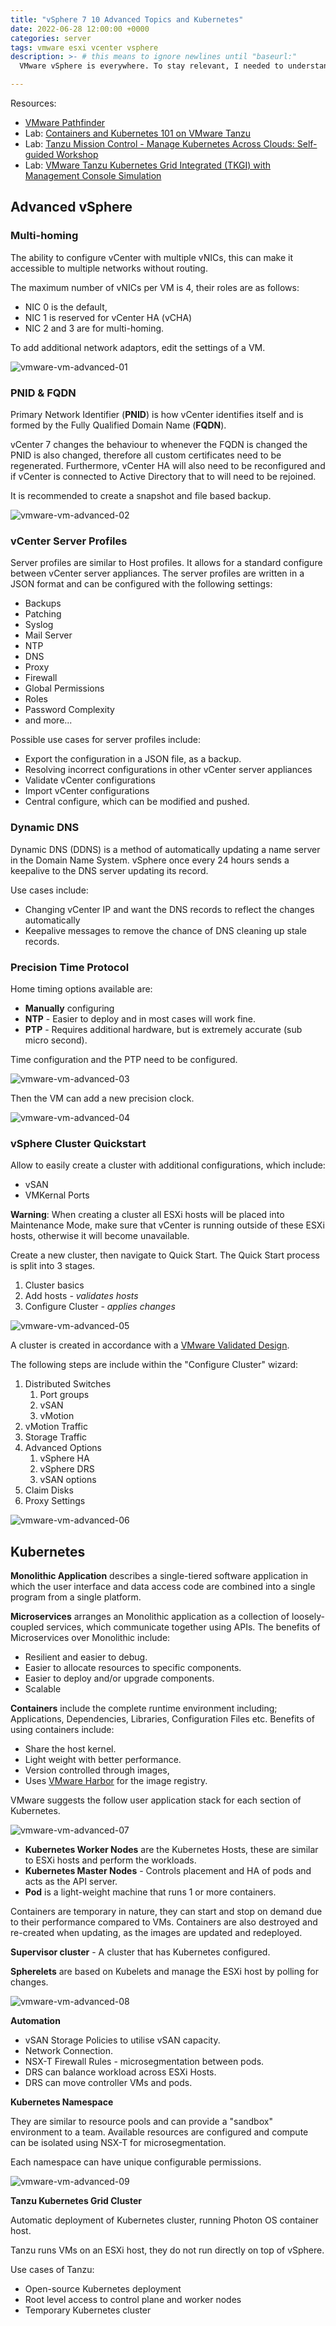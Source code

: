 ```yaml
---
title: "vSphere 7 10 Advanced Topics and Kubernetes"
date: 2022-06-28 12:00:00 +0000
categories: server
tags: vmware esxi vcenter vsphere
description: >- # this means to ignore newlines until "baseurl:"
  VMware vSphere is everywhere. To stay relevant, I needed to understand vSphere. I undertook a learning path, which discusses various topics for a vSphere 7 environment.

---
```


Resources:

* [VMware Pathfinder](https://pathfinder.vmware.com/v3/page/hands-on-labs?menu=overview)
* Lab: [Containers and Kubernetes 101 on VMware Tanzu](https://pathfinder.vmware.com/v3/activity/containers_k8s_101_hol)
* Lab: [Tanzu Mission Control - Manage Kubernetes Across Clouds: Self-guided Workshop](https://pathfinder.vmware.com/v3/activity/tmc-manage-kubernetes-self-guided)
* Lab: [VMware Tanzu Kubernetes Grid Integrated (TKGI) with Management Console Simulation](https://pathfinder.vmware.com/v3/activity/tanzu_kubernetes_lightning_grid_hol)

## Advanced vSphere

### Multi-homing

The ability to configure vCenter with multiple vNICs, this can make it accessible to multiple networks without routing.

The maximum number of vNICs per VM is 4, their roles are as follows:

* NIC 0 is the default,
* NIC 1 is reserved for vCenter HA (vCHA)
* NIC 2 and 3 are for multi-homing.

To add additional network adaptors, edit the settings of a VM.

![vmware-vm-advanced-01](/assets/images/posts/vmware-vm-advanced-01.png)

### PNID & FQDN

Primary Network Identifier (**PNID**) is how vCenter identifies itself and is formed by the Fully Qualified Domain Name (**FQDN**).

vCenter 7 changes the behaviour to whenever the FQDN is changed the PNID is also changed, therefore all custom certificates need to be regenerated. Furthermore, vCenter HA will also need to be reconfigured and if vCenter is connected to Active Directory that to will need to be rejoined.

It is recommended to create a snapshot and file based backup.

![vmware-vm-advanced-02](/assets/images/posts/vmware-vm-advanced-02.png)

### vCenter Server Profiles

Server profiles are similar to Host profiles. It allows for a standard configure between vCenter server appliances. The server profiles are written in a JSON format and can be configured with the following settings:

* Backups
* Patching
* Syslog
* Mail Server
* NTP
* DNS
* Proxy
* Firewall
* Global Permissions
* Roles
* Password Complexity
* and more...

Possible use cases for server profiles include:

* Export the configuration in a JSON file, as a backup.
* Resolving incorrect configurations in other vCenter server appliances
* Validate vCenter configurations
* Import vCenter configurations
* Central configure, which can be modified and pushed.

### Dynamic DNS

Dynamic DNS (DDNS) is a method of automatically updating a name server in the Domain Name System. vSphere once every 24 hours sends a keepalive to the DNS server updating its record.

Use cases include:

* Changing vCenter IP and want the DNS records to reflect the changes automatically
* Keepalive messages to remove the chance of DNS cleaning up stale records.

### Precision Time Protocol

Home timing options available are:

* **Manually** configuring
* **NTP** - Easier to deploy and in most cases will work fine.
* **PTP** - Requires additional hardware, but is extremely accurate (sub micro second).

Time configuration and the PTP need to be configured.

![vmware-vm-advanced-03](/assets/images/posts/vmware-vm-advanced-03.png)

Then the VM can add a new precision clock.

![vmware-vm-advanced-04](/assets/images/posts/vmware-vm-advanced-04.png)

### vSphere Cluster Quickstart

Allow to easily create a cluster with additional configurations, which include:

* vSAN
* VMKernal Ports

**Warning**: When creating a cluster all ESXi hosts will be placed into Maintenance Mode, make sure that vCenter is running outside of these ESXi hosts, otherwise it will become unavailable.

Create a new cluster, then navigate to Quick Start. The Quick Start process is split into 3 stages.

1. Cluster basics
2. Add hosts *- validates hosts*
3. Configure Cluster *- applies changes*

![vmware-vm-advanced-05](/assets/images/posts/vmware-vm-advanced-05.png)

A cluster is created in accordance with a [VMware Validated Design](https://docs.vmware.com/en/VMware-Validated-Design/index.html).

The following steps are include within the "Configure Cluster" wizard:

1. Distributed Switches
   1. Port groups
   2. vSAN
   3. vMotion
2. vMotion Traffic
3. Storage Traffic
4. Advanced Options
   1. vSphere HA
   2. vSphere DRS
   3. vSAN options
5. Claim Disks
6. Proxy Settings

![vmware-vm-advanced-06](/assets/images/posts/vmware-vm-advanced-06.png)

## Kubernetes

**Monolithic Application** describes a single-tiered software  application in which the user interface and data access code are  combined into a single program from a single platform.

**Microservices** arranges an Monolithic application as a collection of loosely-coupled services, which communicate together using APIs. The benefits of Microservices over Monolithic include:

* Resilient and easier to debug.
* Easier to allocate resources to specific components.
* Easier to deploy and/or upgrade components.
* Scalable

**Containers** include the complete runtime environment including; Applications, Dependencies, Libraries, Configuration Files etc. Benefits of using containers include:

* Share the host kernel.
* Light weight with better performance.
* Version controlled through images,
* Uses [VMware Harbor](https://docs.vmware.com/en/VMware-Harbor-Registry/services/vmware-harbor-registry/GUID-using.html) for the image registry.

VMware suggests the follow user application stack for each section of Kubernetes.

![vmware-vm-advanced-07](/assets/images/posts/vmware-vm-advanced-07.png)

* **Kubernetes Worker Nodes** are the Kubernetes Hosts, these are similar to ESXi hosts and perform the workloads.
* **Kubernetes Master Nodes** - Controls placement and HA of pods and acts as the API server.
* **Pod** is a light-weight machine that runs 1 or more containers.

Containers are temporary in nature, they can start and stop on demand due to their performance compared to VMs. Containers are also destroyed and re-created when updating, as the images are updated and redeployed.

**Supervisor cluster** - A cluster that has Kubernetes configured.

**Spherelets** are based on Kubelets and manage the ESXi host by polling for changes.

![vmware-vm-advanced-08](/assets/images/posts/vmware-vm-advanced-08.png)

**Automation**

* vSAN Storage Policies to utilise vSAN capacity.
* Network Connection.
* NSX-T Firewall Rules - microsegmentation between pods.
* DRS can balance workload across ESXi Hosts.
* DRS can move controller VMs and pods.

**Kubernetes Namespace**

They are similar to resource pools and can provide a "sandbox" environment to a team. Available resources are configured and compute can be isolated using NSX-T for microsegmentation.

Each namespace can have unique configurable permissions.

![vmware-vm-advanced-09](/assets/images/posts/vmware-vm-advanced-09.png)

**Tanzu Kubernetes Grid Cluster**

Automatic deployment of Kubernetes cluster, running Photon OS container host.

Tanzu runs VMs on an ESXi host, they do not run directly on top of vSphere.

Use cases of Tanzu:

* Open-source Kubernetes deployment
* Root level access to control plane and worker nodes
* Temporary Kubernetes cluster
